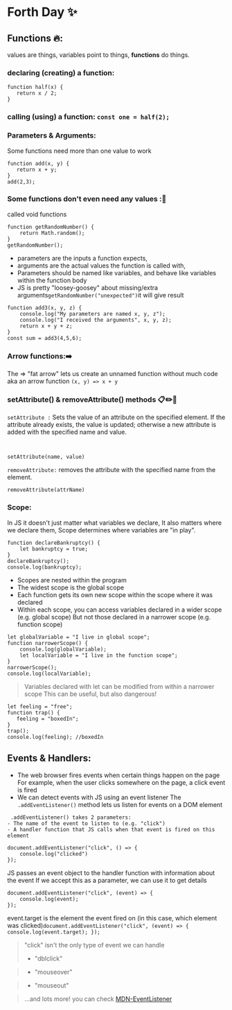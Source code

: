 # Forth Day ✨

## Functions 🔥:
 values are things, variables point to things, **functions** do things.

 ### declaring (creating) a function:
 ```
function half(x) {
    return x / 2;
}
```
### calling (using) a function: `const one = half(2);`
 ### Parameters & Arguments:
 Some functions need more than one value to work
 ```
function add(x, y) {
    return x + y;
}
add(2,3);
```
### Some functions don't even need any values :📌
called void functions
```
function getRandomNumber() {
    return Math.random();
}
getRandomNumber();
```
- parameters are the inputs a function expects,
- arguments are the actual values the function is called with,
- Parameters should be named like variables, and behave like variables within the function body
- JS is pretty "loosey-goosey" about missing/extra arguments`getRandomNumber("unexpected")`it will give result
```
function add3(x, y, z) {
    console.log("My parameters are named x, y, z");
    console.log("I received the arguments", x, y, z);
    return x + y + z;
}
const sum = add3(4,5,6);
```
### Arrow functions:➡️
The => "fat arrow" lets us create an unnamed function without much code aka an arrow function `(x, y) => x + y`

### setAttribute() & removeAttribute() methods 📋✏️📌
`setAttribute :` Sets the value of an attribute on the specified element. If the attribute already exists, the value is updated; otherwise a new attribute is added with the specified name and value.

```


setAttribute(name, value)
```
 `removeAttribute:` removes the attribute with the specified name from the element.
 ```
removeAttribute(attrName)
```

### Scope:
In JS it doesn't just matter what variables we declare, It also matters where we declare them, Scope determines where variables are "in play".

```
function declareBankruptcy() {
    let bankruptcy = true;
}
declareBankruptcy();
console.log(bankruptcy);
```

- Scopes are nested within the program
- The widest scope is the global scope
- Each function gets its own new scope within the scope where it was declared
- Within each scope, you can access variables declared in a wider scope (e.g. global scope)
   But not those declared in a narrower scope (e.g. function scope)
```
let globalVariable = "I live in global scope"; 
function narrowerScope() {
    console.log(globalVariable);
    let localVariable = "I live in the function scope";
}
narrowerScope();
console.log(localVariable);
```
> Variables declared with let can be modified from within a narrower scope
> This can be useful, but also dangerous!
 ```
 let feeling = "free";
function trap() {
    feeling = "boxedIn";
}
trap();
console.log(feeling); //boxedIn
 ```

## Events & Handlers:
- The web browser fires events when certain things happen on the page
For example, when the user clicks somewhere on the page, a click event is fired
- We can detect events with JS using an event listener
The `.addEventListener()` method lets us listen for events on a DOM element

```
 .addEventListener() takes 2 parameters:
- The name of the event to listen to (e.g. "click")
- A handler function that JS calls when that event is fired on this element

document.addEventListener("click", () => {
    console.log("clicked")
});
```
JS passes an event object to the handler function with information about the event
If we accept this as a parameter, we can use it to get details
```
document.addEventListener("click", (event) => {
    console.log(event);
});
```
event.target is the element the event fired on
(in this case, which element was clicked)`document.addEventListener("click", (event) => {
    console.log(event.target);
});`

> "click" isn't the only type of event we can handle
> - "dblclick"

> - "mouseover"

> - "mouseout"

> ...and lots more! you can check [MDN-EventListener](https://developer.mozilla.org/en-US/docs/Web/API/EventTarget/addEventListener)


